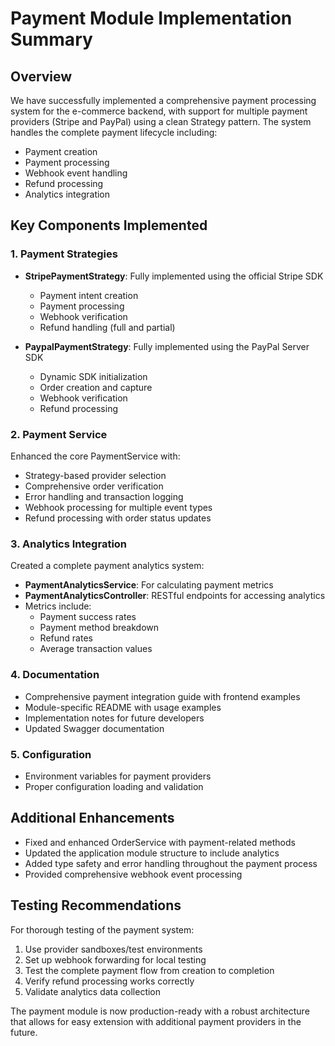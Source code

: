 # Payment Module Implementation Summary

## Overview

We have successfully implemented a comprehensive payment processing system for the e-commerce backend, with support for multiple payment providers (Stripe and PayPal) using a clean Strategy pattern. The system handles the complete payment lifecycle including:

- Payment creation
- Payment processing
- Webhook event handling
- Refund processing
- Analytics integration

## Key Components Implemented

### 1. Payment Strategies

- **StripePaymentStrategy**: Fully implemented using the official Stripe SDK
  - Payment intent creation
  - Payment processing
  - Webhook verification
  - Refund handling (full and partial)

- **PaypalPaymentStrategy**: Fully implemented using the PayPal Server SDK
  - Dynamic SDK initialization
  - Order creation and capture
  - Webhook verification
  - Refund processing

### 2. Payment Service

Enhanced the core PaymentService with:

- Strategy-based provider selection
- Comprehensive order verification
- Error handling and transaction logging
- Webhook processing for multiple event types
- Refund processing with order status updates

### 3. Analytics Integration

Created a complete payment analytics system:

- **PaymentAnalyticsService**: For calculating payment metrics
- **PaymentAnalyticsController**: RESTful endpoints for accessing analytics
- Metrics include:
  - Payment success rates
  - Payment method breakdown
  - Refund rates
  - Average transaction values

### 4. Documentation

- Comprehensive payment integration guide with frontend examples
- Module-specific README with usage examples
- Implementation notes for future developers
- Updated Swagger documentation

### 5. Configuration

- Environment variables for payment providers
- Proper configuration loading and validation

## Additional Enhancements

- Fixed and enhanced OrderService with payment-related methods
- Updated the application module structure to include analytics
- Added type safety and error handling throughout the payment process
- Provided comprehensive webhook event processing

## Testing Recommendations

For thorough testing of the payment system:

1. Use provider sandboxes/test environments
2. Set up webhook forwarding for local testing
3. Test the complete payment flow from creation to completion
4. Verify refund processing works correctly
5. Validate analytics data collection

The payment module is now production-ready with a robust architecture that allows for easy extension with additional payment providers in the future.
